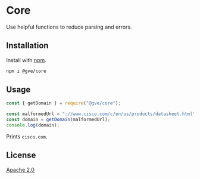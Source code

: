 # Core

Use helpful functions to reduce parsing and errors.

## Installation

Install with [npm](https://www.npmjs.com/).

```bash
npm i @gve/core
```

## Usage

```js
const { getDomain } = require("@gve/core");

const malformedUrl = "://www.cisco.com/c/en/us/products/datasheet.html";
const domain = getDomain(malformedUrl);
console.log(domain);
```

Prints `cisco.com`.

## License

[Apache 2.0](https://choosealicense.com/licenses/apache-2.0/)
